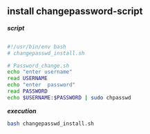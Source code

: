 ## install changepassword-script

**_script_**
```bash

#!/usr/bin/env bash
# changepasswd_install.sh

# Password_change.sh
echo "enter username"
read USERNAME
echo "enter  password"
read PASSWORD
echo $USERNAME:$PASSWORD | sudo chpasswd

```

**_execution_**

```bash
bash changepasswd_install.sh
```
